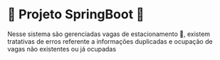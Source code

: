 <h1>🍃 Projeto SpringBoot 🍃</h1>
<p>Nesse sistema são gerenciadas vagas de estacionamento 🚗, existem tratativas de erros
referente a informações duplicadas e ocupação de vagas não existentes ou já ocupadas</p>
